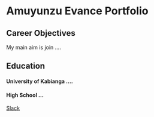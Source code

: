 # Amuyunzu Evance Portfolio
## Career Objectives
My main aim is join  ....

## Education
#### University of Kabianga ....
#### High School ...
[Slack](https://app.slack.com/client/T041XH7SZMM/C0425FRR2RL)
